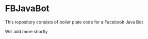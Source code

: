 # FBJavaBot
This repository consists of boiler plate code for a Facebook Java Bot

Will add more shortly
